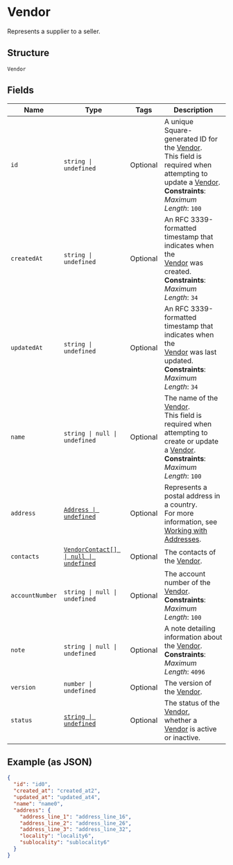 
# Vendor

Represents a supplier to a seller.

## Structure

`Vendor`

## Fields

| Name | Type | Tags | Description |
|  --- | --- | --- | --- |
| `id` | `string \| undefined` | Optional | A unique Square-generated ID for the [Vendor](entity:Vendor).<br>This field is required when attempting to update a [Vendor](entity:Vendor).<br>**Constraints**: *Maximum Length*: `100` |
| `createdAt` | `string \| undefined` | Optional | An RFC 3339-formatted timestamp that indicates when the<br>[Vendor](entity:Vendor) was created.<br>**Constraints**: *Maximum Length*: `34` |
| `updatedAt` | `string \| undefined` | Optional | An RFC 3339-formatted timestamp that indicates when the<br>[Vendor](entity:Vendor) was last updated.<br>**Constraints**: *Maximum Length*: `34` |
| `name` | `string \| null \| undefined` | Optional | The name of the [Vendor](entity:Vendor).<br>This field is required when attempting to create or update a [Vendor](entity:Vendor).<br>**Constraints**: *Maximum Length*: `100` |
| `address` | [`Address \| undefined`](../../doc/models/address.md) | Optional | Represents a postal address in a country.<br>For more information, see [Working with Addresses](https://developer.squareup.com/docs/build-basics/working-with-addresses). |
| `contacts` | [`VendorContact[] \| null \| undefined`](../../doc/models/vendor-contact.md) | Optional | The contacts of the [Vendor](entity:Vendor). |
| `accountNumber` | `string \| null \| undefined` | Optional | The account number of the [Vendor](entity:Vendor).<br>**Constraints**: *Maximum Length*: `100` |
| `note` | `string \| null \| undefined` | Optional | A note detailing information about the [Vendor](entity:Vendor).<br>**Constraints**: *Maximum Length*: `4096` |
| `version` | `number \| undefined` | Optional | The version of the [Vendor](entity:Vendor). |
| `status` | [`string \| undefined`](../../doc/models/vendor-status.md) | Optional | The status of the [Vendor](../../doc/models/vendor.md),<br>whether a [Vendor](../../doc/models/vendor.md) is active or inactive. |

## Example (as JSON)

```json
{
  "id": "id0",
  "created_at": "created_at2",
  "updated_at": "updated_at4",
  "name": "name0",
  "address": {
    "address_line_1": "address_line_16",
    "address_line_2": "address_line_26",
    "address_line_3": "address_line_32",
    "locality": "locality6",
    "sublocality": "sublocality6"
  }
}
```

